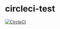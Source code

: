 # circleci-test

[![CircleCI](https://circleci.com/gh/snaga/circleci-test/tree/master.svg?style=svg)](https://circleci.com/gh/snaga/circleci-test/tree/master)
